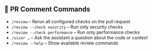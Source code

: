 ## 💬 PR Comment Commands

- `/review` – Rerun all configured checks on the pull request
- `/review --check security` – Run only security checks
- `/review --check performance` – Run only performance checks
- `/visor …` – Ask the assistant a question about the code or context
- `/review --help` – Show available review commands

